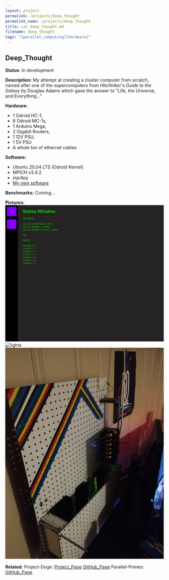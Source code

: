 ```yaml
---
layout: project
permalink: /projects/deep_thought
permalink_name: /projects/deep_thought
title: cat deep_thought.md
filename: deep_thought
tags: "[parallel_computing][hardware]"
---
```


## Deep_Thought

**Status**: In development

**Description:** My attempt at creating a cluster computer from scratch, named after one of the supercomputers from *Hitchhiker's Guide to the Galaxy* by Douglas Adams which gave the answer to "Life, the Universe, and Everything..."

**Hardware:**

- 1 Odroid HC-1,
- 6 Odroid MC-1s,
- 1 Arduino Mega,
- 2 Gigabit Routers,
- 1 12V PSU,
- 1 5V PSU
- A whole ton of ethernet cables

**Software:**

- Ubuntu 20.04 LTS (Odroid Kernel)
- MPICH v3.4.2
- mpi4py
- [My own software](https://github.com/Jormungandr1105/deep_thought)

**Benchmarks:**
Coming...

**Pictures:**
![site](/assets/images/deep_thought_site_1.png)
![lights](/assets/images/dt_lights.jpg)
![full](/assets/images/dt_full_board.jpg)

**Related:**
Project-Doge: [Project_Page](/projects/project-doge)  [GitHub_Page](https://github.com/Jormungandr1105/Project-Doge)
Parallel-Primes: [GitHub_Page](https://github.com/Jormungandr1105/parallel-primes)
